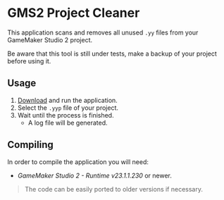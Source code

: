 # GMS2 Project Cleaner

This application scans and removes all unused ``.yy`` files from your GameMaker Studio 2 project.

Be aware that this tool is still under tests, make a backup of your project before using it.

## Usage

1. [Download](https://github.com/ninstar/GMS2-Project-Cleaner/releases) and run the application.
2. Select the ``.yyp`` file of your project.
3. Wait until the process is finished.
	+ A log file will be generated.

## Compiling

In order to compile the application you will need:

- *GameMaker Studio 2 - Runtime v23.1.1.230* or newer.
> The code can be easily ported to older versions if necessary.